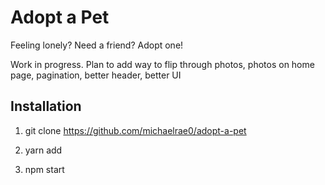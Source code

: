 # Adopt a Pet

Feeling lonely? Need a friend? Adopt one!

Work in progress. Plan to add way to flip through photos, photos on home page, pagination, better header, better UI

## Installation

1) git clone https://github.com/michaelrae0/adopt-a-pet

2) yarn add

3) npm start